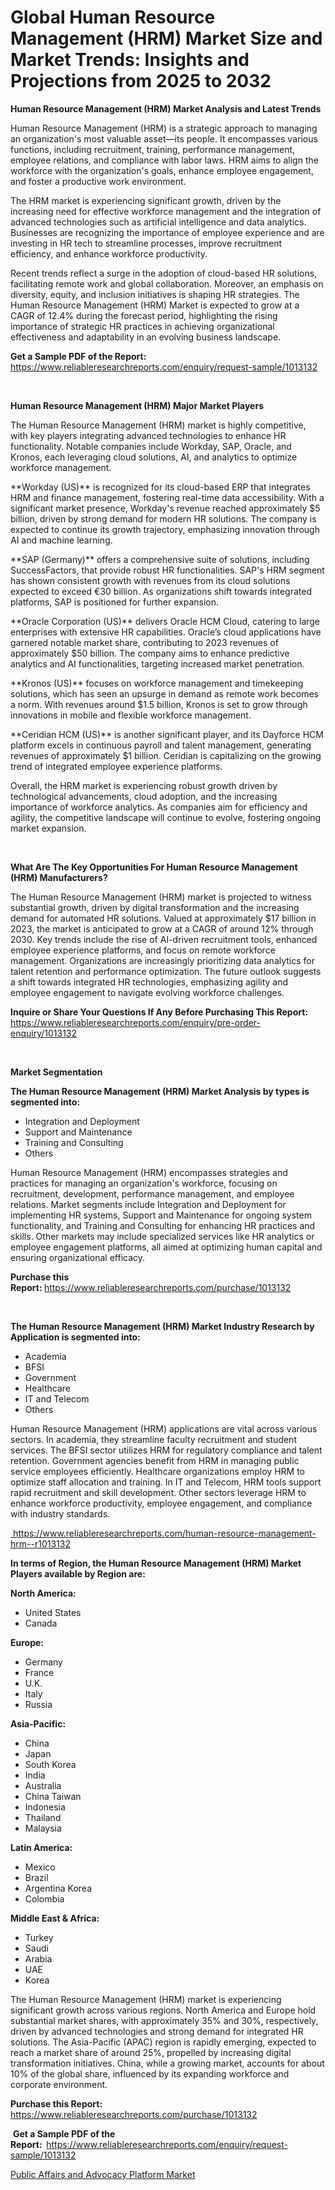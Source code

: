 <p><h1>Global Human Resource Management (HRM) Market Size and Market Trends: Insights and Projections from 2025 to 2032</h1></p><p><strong>Human Resource Management (HRM) Market Analysis and Latest Trends</strong></p>
<p><p>Human Resource Management (HRM) is a strategic approach to managing an organization's most valuable asset—its people. It encompasses various functions, including recruitment, training, performance management, employee relations, and compliance with labor laws. HRM aims to align the workforce with the organization's goals, enhance employee engagement, and foster a productive work environment.</p><p>The HRM market is experiencing significant growth, driven by the increasing need for effective workforce management and the integration of advanced technologies such as artificial intelligence and data analytics. Businesses are recognizing the importance of employee experience and are investing in HR tech to streamline processes, improve recruitment efficiency, and enhance workforce productivity. </p><p>Recent trends reflect a surge in the adoption of cloud-based HR solutions, facilitating remote work and global collaboration. Moreover, an emphasis on diversity, equity, and inclusion initiatives is shaping HR strategies. The Human Resource Management (HRM) Market is expected to grow at a CAGR of 12.4% during the forecast period, highlighting the rising importance of strategic HR practices in achieving organizational effectiveness and adaptability in an evolving business landscape.</p></p>
<p><strong>Get a Sample PDF of the Report:&nbsp;</strong> <a href="https://www.reliableresearchreports.com/enquiry/request-sample/1013132?utm_campaign=3325&utm_medium=2&utm_source=Github&utm_content=ia&utm_term=11032025&utm_id=human-resource-management-hrm">https://www.reliableresearchreports.com/enquiry/request-sample/1013132</a></p>
<p>&nbsp;</p>
<p><strong>Human Resource Management (HRM) Major Market Players</strong></p>
<p><p>The Human Resource Management (HRM) market is highly competitive, with key players integrating advanced technologies to enhance HR functionality. Notable companies include Workday, SAP, Oracle, and Kronos, each leveraging cloud solutions, AI, and analytics to optimize workforce management.</p><p>**Workday (US)** is recognized for its cloud-based ERP that integrates HRM and finance management, fostering real-time data accessibility. With a significant market presence, Workday's revenue reached approximately $5 billion, driven by strong demand for modern HR solutions. The company is expected to continue its growth trajectory, emphasizing innovation through AI and machine learning.</p><p>**SAP (Germany)** offers a comprehensive suite of solutions, including SuccessFactors, that provide robust HR functionalities. SAP's HRM segment has shown consistent growth with revenues from its cloud solutions expected to exceed €30 billion. As organizations shift towards integrated platforms, SAP is positioned for further expansion.</p><p>**Oracle Corporation (US)** delivers Oracle HCM Cloud, catering to large enterprises with extensive HR capabilities. Oracle’s cloud applications have garnered notable market share, contributing to 2023 revenues of approximately $50 billion. The company aims to enhance predictive analytics and AI functionalities, targeting increased market penetration.</p><p>**Kronos (US)** focuses on workforce management and timekeeping solutions, which has seen an upsurge in demand as remote work becomes a norm. With revenues around $1.5 billion, Kronos is set to grow through innovations in mobile and flexible workforce management.</p><p>**Ceridian HCM (US)** is another significant player, and its Dayforce HCM platform excels in continuous payroll and talent management, generating revenues of approximately $1 billion. Ceridian is capitalizing on the growing trend of integrated employee experience platforms.</p><p>Overall, the HRM market is experiencing robust growth driven by technological advancements, cloud adoption, and the increasing importance of workforce analytics. As companies aim for efficiency and agility, the competitive landscape will continue to evolve, fostering ongoing market expansion.</p></p>
<p>&nbsp;</p>
<p><strong>What Are The Key Opportunities For Human Resource Management (HRM) Manufacturers?</strong></p>
<p><p>The Human Resource Management (HRM) market is projected to witness substantial growth, driven by digital transformation and the increasing demand for automated HR solutions. Valued at approximately $17 billion in 2023, the market is anticipated to grow at a CAGR of around 12% through 2030. Key trends include the rise of AI-driven recruitment tools, enhanced employee experience platforms, and focus on remote workforce management. Organizations are increasingly prioritizing data analytics for talent retention and performance optimization. The future outlook suggests a shift towards integrated HR technologies, emphasizing agility and employee engagement to navigate evolving workforce challenges.</p></p>
<p><strong>Inquire or Share Your Questions If Any Before Purchasing This Report:</strong> <a href="https://www.reliableresearchreports.com/enquiry/pre-order-enquiry/1013132?utm_campaign=3325&utm_medium=2&utm_source=Github&utm_content=ia&utm_term=11032025&utm_id=human-resource-management-hrm">https://www.reliableresearchreports.com/enquiry/pre-order-enquiry/1013132</a></p>
<p>&nbsp;</p>
<p><strong>Market Segmentation</strong></p>
<p><strong>The Human Resource Management (HRM) Market Analysis by types is segmented into:</strong></p>
<p><ul><li>Integration and Deployment</li><li>Support and Maintenance</li><li>Training and Consulting</li><li>Others</li></ul></p>
<p><p>Human Resource Management (HRM) encompasses strategies and practices for managing an organization's workforce, focusing on recruitment, development, performance management, and employee relations. Market segments include Integration and Deployment for implementing HR systems, Support and Maintenance for ongoing system functionality, and Training and Consulting for enhancing HR practices and skills. Other markets may include specialized services like HR analytics or employee engagement platforms, all aimed at optimizing human capital and ensuring organizational efficacy.</p></p>
<p><strong>Purchase this Report:&nbsp;</strong><a href="https://www.reliableresearchreports.com/purchase/1013132?utm_campaign=3325&utm_medium=2&utm_source=Github&utm_content=ia&utm_term=11032025&utm_id=human-resource-management-hrm">https://www.reliableresearchreports.com/purchase/1013132</a></p>
<p>&nbsp;</p>
<p><strong>The Human Resource Management (HRM) Market Industry Research by Application is segmented into:</strong></p>
<p><ul><li>Academia</li><li>BFSI</li><li>Government</li><li>Healthcare</li><li>IT and Telecom</li><li>Others</li></ul></p>
<p><p>Human Resource Management (HRM) applications are vital across various sectors. In academia, they streamline faculty recruitment and student services. The BFSI sector utilizes HRM for regulatory compliance and talent retention. Government agencies benefit from HRM in managing public service employees efficiently. Healthcare organizations employ HRM to optimize staff allocation and training. In IT and Telecom, HRM tools support rapid recruitment and skill development. Other sectors leverage HRM to enhance workforce productivity, employee engagement, and compliance with industry standards.</p></p>
<p><a href="https://www.reliableresearchreports.com/human-resource-management-hrm--r1013132?utm_campaign=3325&utm_medium=2&utm_source=Github&utm_content=ia&utm_term=11032025&utm_id=human-resource-management-hrm">&nbsp;https://www.reliableresearchreports.com/human-resource-management-hrm--r1013132</a></p>
<p><strong>In terms of Region, the Human Resource Management (HRM) Market Players available by Region are:</strong></p>
<p>
    <p> <strong> North America: </strong>
        <ul>
            <li>United States</li>
            <li>Canada</li>
        </ul>
        </p> 
    <p> <strong> Europe: </strong>
        <ul>
            <li>Germany</li>
            <li>France</li>
            <li>U.K.</li>
            <li>Italy</li>
            <li>Russia</li>
        </ul>
        </p> 
    <p> <strong> Asia-Pacific: </strong>
        <ul>
            <li>China</li>
            <li>Japan</li>
            <li>South Korea</li>
            <li>India</li>
            <li>Australia</li>
            <li>China Taiwan</li>
            <li>Indonesia</li>
            <li>Thailand</li>
            <li>Malaysia</li>
        </ul>
        </p> 
    <p> <strong> Latin America: </strong>
        <ul>
            <li>Mexico</li>
            <li>Brazil</li>
            <li>Argentina Korea</li>
            <li>Colombia</li>
        </ul>
        </p> 
    <p> <strong> Middle East & Africa: </strong>
        <ul>
            <li>Turkey</li>
            <li>Saudi</li>
            <li>Arabia</li>
            <li>UAE</li>
            <li>Korea</li>
        </ul>
    </p>
    </p>
<p><p>The Human Resource Management (HRM) market is experiencing significant growth across various regions. North America and Europe hold substantial market shares, with approximately 35% and 30%, respectively, driven by advanced technologies and strong demand for integrated HR solutions. The Asia-Pacific (APAC) region is rapidly emerging, expected to reach a market share of around 25%, propelled by increasing digital transformation initiatives. China, while a growing market, accounts for about 10% of the global share, influenced by its expanding workforce and corporate environment.</p></p>
<p><strong>Purchase this Report: </strong><a href="https://www.reliableresearchreports.com/purchase/1013132?utm_campaign=3325&utm_medium=2&utm_source=Github&utm_content=ia&utm_term=11032025&utm_id=human-resource-management-hrm">https://www.reliableresearchreports.com/purchase/1013132</a></p>
<p>&nbsp;<strong>Get a Sample PDF of the Report:&nbsp;&nbsp;</strong><a href="https://www.reliableresearchreports.com/enquiry/request-sample/1013132?utm_campaign=3325&utm_medium=2&utm_source=Github&utm_content=ia&utm_term=11032025&utm_id=human-resource-management-hrm">https://www.reliableresearchreports.com/enquiry/request-sample/1013132</a></p>
<p><strong></strong></p>
<p><p><a href="https://github.com/donkalucine10/Market-Research-Report-List-1/blob/main/public-affairs-and-advocacy-platform-market.md?utm_campaign=3325&utm_medium=2&utm_source=Github&utm_content=ia&utm_term=11032025&utm_id=human-resource-management-hrm">Public Affairs and Advocacy Platform Market</a></p></p>